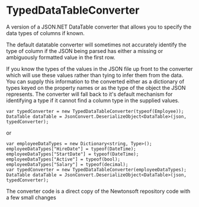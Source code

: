 # TypedDataTableConverter
A version of a JSON.NET DataTable converter that allows you to specify the data types of columns if known.

The default datatable converter will sometimes not accurately identify the type of column if the JSON being parsed has either a missing or ambiguously formatted value in the first row.

If you know the types of the values in the JSON file up front to the converter which will use these values rather than tying to infer them from the data. You can supply this information to the converted either as a dictionary of types keyed on the property names or as the type of the object the JSON represents. The converter will fall back to it's default mechanism for identifying a type if it cannot find a column type in the supplied values.

```
var typedConverter = new TypedDataTableConverter(typeof(Employee));
DataTable dataTable = JsonConvert.DeserializeObject<DataTable>(json, typedConverter);
```
or
``` 
var employeeDataTypes = new Dictionary<string, Type>();
employeeDataTypes["HireDate"] = typeof(DateTime);
employeeDataTypes["StartDate"] = typeof(DateTime);
employeeDataTypes["Active"] = typeof(bool);
employeeDataTypes["Salary"] = typeof(decimal);
var typedConverter = new TypedDataTableConverter(employeeDataTypes);
DataTable dataTable = JsonConvert.DeserializeObject<DataTable>(json, typedConverter);
```

The converter code is a direct copy of the Newtonsoft repository code with a few small changes
